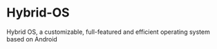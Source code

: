 # Hybrid-OS
Hybrid OS, a customizable, full-featured and efficient operating system based on Android
